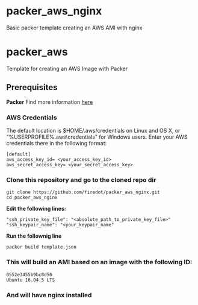 # packer_aws_nginx
Basic packer template creating an AWS AMI with nginx
# packer_aws
Template for creating an AWS Image with Packer

## Prerequisites 

**Packer** 
Find more information [here](https://www.packer.io/) 

### AWS Credentials

The default location is $HOME/.aws/credentials on Linux and OS X, or "%USERPROFILE%.aws\credentials" for Windows users.
Enter your AWS credentials there in the following format: 
```` 
[default]
aws_access_key_id= <your_access_key_id>
aws_secret_access_key= <your_secret_access_key>
````

### Clone this repository and go to the cloned repo dir

````
git clone https://github.com/firedot/packer_aws_nginx.git
cd packer_aws_nginx
````

**Edit the following lines:**

````
"ssh_private_key_file": "<absolute_path_to_private_key_file>"
"ssh_keypair_name": "<your_keypair_name"
````


**Run the follownig line** 

````
packer build template.json
````

### This will build an AMI based on an image with the following ID: 

```
0552e3455b9bc8d50 
Ubuntu 16.04.5 LTS
```


### And will have nginx installed
